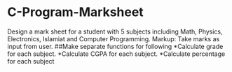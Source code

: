 # C-Program-Marksheet
Design a mark sheet for a student with 5 subjects including Math, Physics, Electronics, Islamiat and Computer Programming.
Markup: Take marks as input from user. 
##Make separate functions for following
*Calculate grade for each subject.
*Calculate CGPA for each subject. 
*Calculate percentage for each subject
